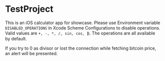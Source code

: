 # TestProject

This is an iOS calculator app for showcase. Please use Environment variable `DISABLED_OPERATIONS` in Xcode Scheme Configurations to disable operations. Valid values are `+, -, *, /, sin, cos, ₿`. The operations are all available by default.

If you try to 0 as divisor or lost the connection while fetching bitcoin price, an alert will be presented.